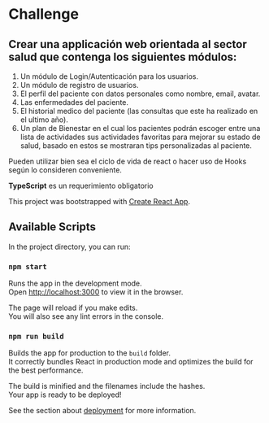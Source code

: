 # Challenge

## Crear una applicación web orientada al sector salud que contenga los siguientes módulos:

1. Un módulo de Login/Autenticación para los usuarios.
2. Un módulo de registro de usuarios.
3. El perfil del paciente con datos personales como nombre, email, avatar.
4. Las enfermedades del paciente.
5. El historial medico del paciente (las consultas que este ha realizado en el ultimo año).
6. Un plan de Bienestar en el cual los pacientes podrán escoger entre una lista de actividades sus actividades favoritas para mejorar su estado de salud, basado
en estos se mostraran tips personalizadas al paciente.

Pueden utilizar bien sea el ciclo de vida de react o hacer uso de Hooks según lo consideren conveniente.

**TypeScript** es un requerimiento obligatorio

This project was bootstrapped with [Create React App](https://github.com/facebook/create-react-app).

## Available Scripts

In the project directory, you can run:

### `npm start`

Runs the app in the development mode.<br />
Open [http://localhost:3000](http://localhost:3000) to view it in the browser.

The page will reload if you make edits.<br />
You will also see any lint errors in the console.


### `npm run build`

Builds the app for production to the `build` folder.<br />
It correctly bundles React in production mode and optimizes the build for the best performance.

The build is minified and the filenames include the hashes.<br />
Your app is ready to be deployed!

See the section about [deployment](https://facebook.github.io/create-react-app/docs/deployment) for more information.